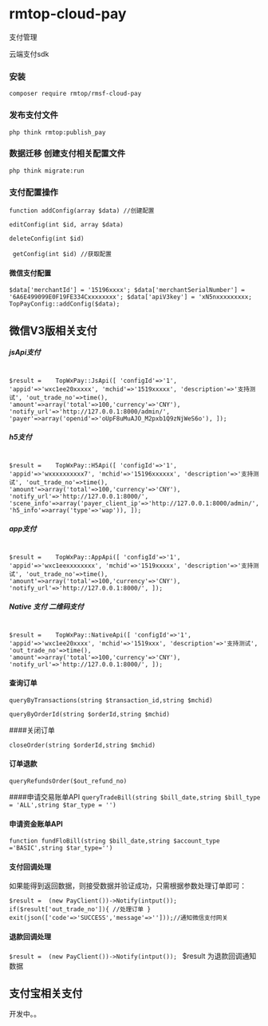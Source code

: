 # rmtop-cloud-pay


支付管理

云端支付sdk <br>

### 安装 <br>
`composer require rmtop/rmsf-cloud-pay
`

### 发布支付文件 <br>

`php think rmtop:publish_pay
`

### 数据迁移 创建支付相关配置文件

`php think migrate:run
`


### 支付配置操作

`function addConfig(array $data) //创建配置
`

`editConfig(int $id, array $data)`


`deleteConfig(int $id)`

`
getConfig(int $id) //获取配置`


#### 微信支付配置

`$data['merchantId'] = '15196xxxx';
$data['merchantSerialNumber'] = '6A6E499099E0F19FE334Cxxxxxxxx';
$data['apiV3key'] = 'xN5nxxxxxxxxx;
TopPayConfig::addConfig($data);
`

## 微信V3版相关支付

##### jsApi支付 <br><br>

`$result =    TopWxPay::JsApi([
'configId'=>'1',
'appid'=>'wxc1ee20xxxxx',
'mchid'=>'1519xxxxx',
'description'=>'支持测试',
'out_trade_no'=>time(),
'amount'=>array('total'=>100,'currency'=>'CNY'),
'notify_url'=>'http://127.0.0.1:8000/admin/',
'payer'=>array('openid'=>'oUpF8uMuAJO_M2pxb1Q9zNjWeS6o'),
]);
`

##### h5支付 <br><br>

`$result =    TopWxPay::H5Api([
'configId'=>'1',
'appid'=>'wxxxxxxxxxx7',
'mchid'=>'15196xxxxxx',
'description'=>'支持测试',
'out_trade_no'=>time(),
'amount'=>array('total'=>100,'currency'=>'CNY'),
'notify_url'=>'http://127.0.0.1:8000/',
'scene_info'=>array('payer_client_ip'=>'http://127.0.0.1:8000/admin/','h5_info'=>array('type'=>'wap')),
]);`



##### app支付 <br><br>

`$result =    TopWxPay::AppApi([
'configId'=>'1',
'appid'=>'wxc1eexxxxxxxx',
'mchid'=>'1519xxxxx',
'description'=>'支持测试',
'out_trade_no'=>time(),
'amount'=>array('total'=>100,'currency'=>'CNY'),
'notify_url'=>'http://127.0.0.1:8000/',
]);`


##### Native 支付 二维码支付 <br><br>

`$result =    TopWxPay::NativeApi([
'configId'=>'1',
'appid'=>'wxc1ee20xxxx',
'mchid'=>'1519xxx',
'description'=>'支持测试',
'out_trade_no'=>time(),
'amount'=>array('total'=>100,'currency'=>'CNY'),
'notify_url'=>'http://127.0.0.1:8000/',
]);
`

#### 查询订单 
`queryByTransactions(string $transaction_id,string $mchid)
`

`queryByOrderId(string $orderId,string $mchid)`


####关闭订单

`closeOrder(string $orderId,string $mchid)`


#### 订单退款
`queryRefundsOrder($out_refund_no)`


####申请交易账单API
`queryTradeBill(string $bill_date,string $bill_type = 'ALL',string $tar_type = '')`

#### 申请资金账单API
`function fundFloBill(string $bill_date,string $account_type ='BASIC',string $tar_type='')`


#### 支付回调处理

如果能得到返回数据，则接受数据并验证成功，只需根据参数处理订单即可：

`$result =  (new PayClient())->Notify(intput());
if($result['out_trade_no']){
  //处理订单
}
exit(json(['code'=>'SUCCESS','message'=>'']));//通知微信支付网关
`

#### 退款回调处理
`$result =  (new PayClient())->Notify(intput());
`
$result 为退款回调通知数据



## 支付宝相关支付

开发中。。